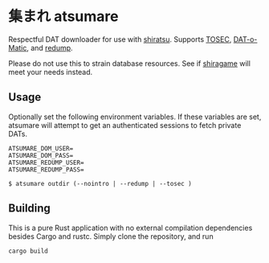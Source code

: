 # 集まれ atsumare

Respectful DAT downloader for use with [shiratsu](https://github.com/SnowflakePowered/shiratsu). Supports [TOSEC](https://www.tosecdev.org/), [DAT-o-Matic](https://datomatic.no-intro.org/), and [redump](http://redump.org/).

Please do not use this to strain database resources. See if [shiragame](https://github.com/snowflakepowered/shiragame) will meet your needs instead.

## Usage

Optionally set the following environment variables. If these variables are set, atsumare will attempt to get an authenticated sessions to fetch private DATs.

```
ATSUMARE_DOM_USER=
ATSUMARE_DOM_PASS=
ATSUMARE_REDUMP_USER=
ATSUMARE_REDUMP_PASS=
```

```
$ atsumare outdir (--nointro | --redump | --tosec )
```
## Building

This is a pure Rust application with no external compilation dependencies besides Cargo and rustc. Simply clone the repository, and run

```bash
cargo build
```